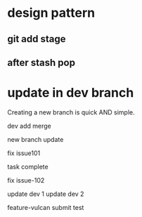 # design pattern

## git add stage

## after stash pop

# update in dev branch

Creating a new branch is quick AND simple.

dev add merge

new branch update

fix issue101

task complete

fix issue-102

update dev 1
update dev 2

feature-vulcan submit test